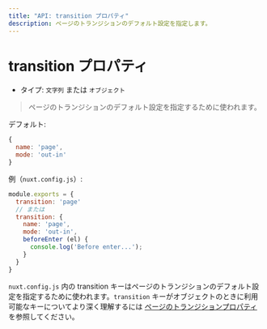 ```yaml
---
title: "API: transition プロパティ"
description: ページのトランジションのデフォルト設定を指定します。
---
```


<!-- title: "API: The transition Property" -->
<!-- description: Set the default properties of the pages transitions. -->

<!-- # The transition Property -->

# transition プロパティ

<!-- - Type: `String` or `Object` -->

- タイプ: `文字列` または `オブジェクト`

<!-- \> Used to set the default properties of the pages transitions. -->

> ページのトランジションのデフォルト設定を指定するために使われます。

<!-- Default: -->

デフォルト:

```js
{
  name: 'page',
  mode: 'out-in'
}
```

<!-- Example (`nuxt.config.js`): -->

例（`nuxt.config.js`）:

<!-- ```js -->
<!-- module.exports = { -->
<!--   transition: 'page' -->
<!--   // or -->
<!--   transition: { -->
<!--     name: 'page', -->
<!--     mode: 'out-in', -->
<!--     beforeEnter (el) { -->
<!--       console.log('Before enter...'); -->
<!--     } -->
<!--   } -->
<!-- } -->
<!-- ``` -->

```js
module.exports = {
  transition: 'page'
  // または
  transition: {
    name: 'page',
    mode: 'out-in',
    beforeEnter (el) {
      console.log('Before enter...');
    }
  }
}
```

<!-- The transition key in `nuxt.config.js` is used to set the default properties for the pages transitions. To learn more about the available keys when the `transition` key is an object, see the [pages transition property](/api/pages-transition#object). -->

`nuxt.config.js` 内の transition キーはページのトランジションのデフォルト設定を指定するために使われます。`transition` キーがオブジェクトのときに利用可能なキーについてより深く理解するには [ページのトランジションプロパティ](/api/pages-transition#object) を参照してください。

